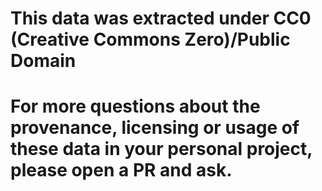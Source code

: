 # This data was extracted under CC0 (Creative Commons Zero)/Public Domain
# For more questions about the provenance, licensing or usage of these data in your personal project, please open a PR and ask.
